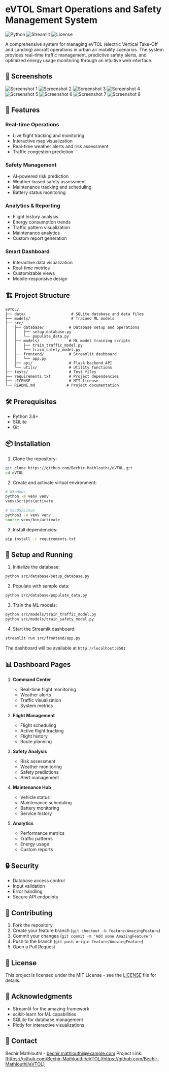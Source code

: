 # eVTOL Smart Operations and Safety Management System

![Python](https://img.shields.io/badge/python-v3.8+-blue.svg)
![Streamlit](https://img.shields.io/badge/streamlit-1.28.2-red.svg)
![License](https://img.shields.io/badge/license-MIT-green.svg)

A comprehensive system for managing eVTOL (electric Vertical Take-Off and Landing) aircraft operations in urban air mobility scenarios. The system provides real-time traffic management, predictive safety alerts, and optimized energy usage monitoring through an intuitive web interface.

## 🚀 Screenshots

![Screenshot 1](screenshots/1.PNG)
![Screenshot 2](screenshots/2.PNG)
![Screenshot 3](screenshots/3.PNG)
![Screenshot 4](screenshots/4.PNG)
![Screenshot 5](screenshots/5.PNG)
![Screenshot 6](screenshots/6.PNG)
![Screenshot 7](screenshots/7.PNG)
![Screenshot 8](screenshots/8.PNG)

## 🚀 Features

### Real-time Operations
- Live flight tracking and monitoring
- Interactive map visualization
- Real-time weather alerts and risk assessment
- Traffic congestion prediction

### Safety Management
- AI-powered risk prediction
- Weather-based safety assessment
- Maintenance tracking and scheduling
- Battery status monitoring

### Analytics & Reporting
- Flight history analysis
- Energy consumption trends
- Traffic pattern visualization
- Maintenance analytics
- Custom report generation

### Smart Dashboard
- Interactive data visualization
- Real-time metrics
- Customizable views
- Mobile-responsive design

## 🏗️ Project Structure

```
eVTOL/
├── data/                    # SQLite database and data files
├── models/                  # Trained ML models
├── src/
│   ├── database/           # Database setup and operations
│   │   ├── setup_database.py
│   │   └── populate_data.py
│   ├── models/             # ML model training scripts
│   │   ├── train_traffic_model.py
│   │   └── train_safety_model.py
│   ├── frontend/           # Streamlit dashboard
│   │   └── app.py
│   ├── api/                # Flask backend API
│   └── utils/              # Utility functions
├── tests/                  # Test files
├── requirements.txt        # Project dependencies
├── LICENSE                 # MIT license
└── README.md              # Project documentation
```

## 🛠️ Prerequisites

- Python 3.8+
- SQLite
- Git

## 📦 Installation

1. Clone the repository:
```bash
git clone https://github.com/Bechir-Mathlouthi/eVTOL.git
cd eVTOL
```

2. Create and activate virtual environment:
```bash
# Windows
python -m venv venv
venv\Scripts\activate

# macOS/Linux
python3 -m venv venv
source venv/bin/activate
```

3. Install dependencies:
```bash
pip install -r requirements.txt
```

## 🚀 Setup and Running

1. Initialize the database:
```bash
python src/database/setup_database.py
```

2. Populate with sample data:
```bash
python src/database/populate_data.py
```

3. Train the ML models:
```bash
python src/models/train_traffic_model.py
python src/models/train_safety_model.py
```

4. Start the Streamlit dashboard:
```bash
streamlit run src/frontend/app.py
```

The dashboard will be available at `http://localhost:8501`

## 📊 Dashboard Pages

1. **Command Center**
   - Real-time flight monitoring
   - Weather alerts
   - Traffic visualization
   - System metrics

2. **Flight Management**
   - Flight scheduling
   - Active flight tracking
   - Flight history
   - Route planning

3. **Safety Analysis**
   - Risk assessment
   - Weather monitoring
   - Safety predictions
   - Alert management

4. **Maintenance Hub**
   - Vehicle status
   - Maintenance scheduling
   - Battery monitoring
   - Service history

5. **Analytics**
   - Performance metrics
   - Traffic patterns
   - Energy usage
   - Custom reports

## 🔒 Security

- Database access control
- Input validation
- Error handling
- Secure API endpoints

## 🤝 Contributing

1. Fork the repository
2. Create your feature branch (`git checkout -b feature/AmazingFeature`)
3. Commit your changes (`git commit -m 'Add some AmazingFeature'`)
4. Push to the branch (`git push origin feature/AmazingFeature`)
5. Open a Pull Request

## 📝 License

This project is licensed under the MIT License - see the [LICENSE](LICENSE) file for details.

## 🙏 Acknowledgments

- Streamlit for the amazing framework
- scikit-learn for ML capabilities
- SQLite for database management
- Plotly for interactive visualizations

## 📧 Contact

Bechir Mathlouthi - bechir.mathlouthi@example.com
Project Link: [https://github.com/Bechir-Mathlouthi/eVTOL](https://github.com/Bechir-Mathlouthi/eVTOL) 